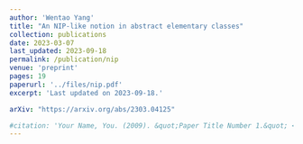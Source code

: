 ```yaml
---
author: 'Wentao Yang'
title: "An NIP-like notion in abstract elementary classes"
collection: publications
date: 2023-03-07
last_updated: 2023-09-18
permalink: /publication/nip
venue: 'preprint'
pages: 19
paperurl: '../files/nip.pdf'
excerpt: 'Last updated on 2023-09-18.'

arXiv: "https://arxiv.org/abs/2303.04125"

#citation: 'Your Name, You. (2009). &quot;Paper Title Number 1.&quot; <i>Journal 1</i>. 1(1).'
---
```




